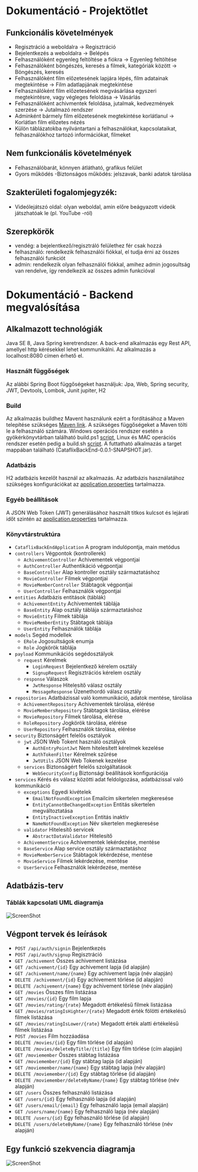 # Dokumentáció - Projektötlet

## Funkcionális követelmények 
* Regisztráció a weboldalra -> Regisztráció 
* Bejelentkezés a weboldalra -> Belépés 
* Felhasználóként egyenleg feltöltése a fiókra -> Egyenleg feltöltése
* Felhasználóként böngészés, keresés a filmek, kategóriák között -> Böngészés, keresés 
* Felhasználóként film előzetesének lapjára lépés, film adatainak megtekintése -> Film adatlapjának megtekintése 
* Felhasználóként film előzetesének megvásárlása egyszeri megtekintésre, vagy végleges feloldása -> Vásárlás 
* Felhasználóként achivmentek feloldása, jutalmak, kedvezmények szerzése -> Jutalmazó rendszer 
* Adminként bármely film előzetesének megtekintése korlátlanul -> Korlátlan film előzetes nézés 
* Külön táblázatokba nyilvántartani a felhasználókat, kapcsolataikat, felhasználókhoz tartozó információkat, filmeket

## Nem funkcionális követelmények 
* Felhasználóbarát, könnyen átlátható, grafikus felület 
* Gyors működés -Biztonságos működés: jelszavak, banki adatok tárolása

## Szakterületi fogalomjegyzék: 
* Videólejátszó oldal: olyan weboldal, amin előre beágyazott videók játszhatóak le (pl. YouTube -ról)

## Szerepkörök 
* vendég: a bejelentkező/regisztráló felülethez fér csak hozzá 
* felhasználó: rendelkezik felhasználói fiókkal, el tudja érni az összes felhasználói funkciót 
* admin: rendelkezik olyan felhasználói fiókkal, amihez admin jogosultság van rendelve, így rendelkezik az összes admin funkcióval

# Dokumentáció - Backend megvalósítása

## Alkalmazott technológiák
Java SE 8, Java Spring keretrendszer. A back-end alkalmazás egy Rest API, amellyel http kérésekkel lehet kommunikálni. Az alkalmazás a localhost:8080 címen érhető el.

### Használt függőségek
Az alábbi Spring Boot függőségeket használjuk: Jpa, Web, Spring security, JWT, Devtools, Lombok, Junit jupiter, H2

### Build
Az alkalmazás buildhez Mavent használunk ezért a fordításához a Maven telepítése szükséges [Maven link](https://maven.apache.org/download.cgi).
A szükséges függőségeket a Maven tölti le a felhasználó számára. Windows operációs rendszer esetén a gyökérkönyvtárban található build.ps1 [script](build.ps1), 
Linux és MAC operációs rendszer esetén pedig a build.sh [script](build.sh).
A futtatható alkalmazás a target mappában található (CataflixBackEnd-0.0.1-SNAPSHOT.jar).

### Adatbázis
H2 adatbázis kezelőt használ az alkalmazás.
Az adatbázis használatához szükséges konfigurációkat az [application.properties](src/main/resources/application.properties) tartalmazza.

### Egyéb beállítások
A JSON Web Token (JWT) generálásához használt titkos kulcsot és lejárati időt szintén az [application.properties](src/main/resources/application.properties) tartalmazza.

### Könyvtárstruktúra
* `CataflixBackEndApplication` A program indulópontja, main metódus
* `controllers` Végpontok (kontrollerek)
	* `AchivementController` Achivementek végpontjai
	* `AuthController` Authentikáció végpontjai
	* `BaseController` Alap kontroller osztály származtatáshoz
	* `MovieController` Filmek végpontjai
	* `MovieMemberController` Stábtagok végpontjai
	* `UserController` Felhasználók végpontjai
* `entities` Adatbázis entitások (táblák)
	* `AchivementEntity` Achivementek táblája
	* `BaseEntity` Alap osztály táblája származtatáshoz
	* `MovieEntity` Filmek táblája
	* `MovieMemberEntity` Stábtagok táblája
	* `UserEntity` Felhasználók táblája
* `models` Segéd modellek
	* `ERole` Jogosultságok enumja
	* `Role` Jogkörök táblája
* `payload` Kommunikációs segédosztályok
	* `request` Kérelmek
		* `LoginRequest` Bejelentkező kérelem osztály
		* `SignupRequest` Regisztrációs kérelem osztály
	* `response` Válaszok
		* `JwtResponse` Hitelesítő válasz osztály
		* `MessageResponse` Üzenethordó válasz osztály
* `repositories` Adatbázissal való kommunikáció, adatok mentése, tárolása
	* `AchivementRepository` Achivementek tárolása, elérése
	* `MovieMembersRepository` Stábtagok tárolása, elérése
	* `MovieRepository` Filmek tárolása, elérése
	* `RoleRepository` Jogkörök tárolása, elérése
	* `UserRepository` Felhasználók tárolása, elérése
* `security` Biztonságért felelős osztályok
	* `jwt` JSON Web Tokent használó osztályok
		* `AuthEntryPointJwt` Nem hitelesített kérelmek kezelése
		* `AuthTokenFilter` Kérelmek szűrése
		* `JwtUtils` JSON Web Tokenek kezelése
	* `services` Biztonságért felelős szolgáltatások
		* `WebSecurityConfig` Biztonsági beállítások konfigurációja
* `services` Kérés és válasz közötti adat feldolgozása, adatbázissal való kommunikáció
	* `exceptions` Egyedi kivételek
		* `EmailNotFoundException` Emailcím sikertelen megkeresése
		* `EntityCannotBeChangedException` Entitás sikertelen megváltoztatása
		* `EntityInactiveException` Entitás inaktív
		* `NameNotFoundException` Név sikertelen megkeresése
	* `validator` Hitelesítő servicek
		* `AbstractDataValidator` Hitelesítő
	* `AchivementService` Achivementek lekérdezése, mentése
	* `BaseService` Alap service osztály származtatáshoz
	* `MovieMemberService` Stábtagok lekérdezése, mentése
	* `MovieService` Filmek lekérdezése, mentése
	* `UserService` Felhasználók lekérdezése, mentése

## Adatbázis-terv
### Táblák kapcsolati UML diagramja
![ScreenShot](https://github.com/Stalidald/Cflix/blob/develop/CataflixBackEnd/uml.png)

## Végpont tervek és leírások
* `POST /api/auth/signin` Bejelentkezés
* `POST /api/auth/signup` Regisztráció
* `GET /achivement` Összes achivement listázása
* `GET /achivement/{id}` Egy achivement lapja (id alapján)
* `GET /achivement/name/{name}` Egy achivement lapja (név alapján)
* `DELETE /achivement/{id}` Egy achivement törlése (id alapján)
* `DELETE /achivement/{name}` Egy achivement törlése (név alapján)
* `GET /movies` Összes film listázása
* `GET /movies/{id}` Egy film lapja
* `GET /movies/rating/{rate}` Megadott értékelésű filmek listázása
* `GET /movies/ratingIsHighter/{rate}` Megadott érték fölötti értékelésű filmek listázása
* `GET /movies/ratingIsLower/{rate}` Megadott érték alatti értékelésű filmek listázása
* `POST /movies` Film hozzáadása
* `DELETE /movies/{id}` Egy film törlése (id alapján)
* `DELETE /movies/deleteByTitle/{title}` Egy film törlése (cím alapján)
* `GET /moviemember` Összes stábtag listázása
* `GET /moviemember/{id}` Egy stábtag lapja (id alapján)
* `GET /moviemember/name/{name}` Egy stábtag lapja (név alapján)
* `DELETE /moviemember/{id}` Egy stábtag törlése (id alapján)
* `DELETE /moviemember/deleteByName/{name}` Egy stábtag törlése (név alapján)
* `GET /users` Összes felhasználó listázása
* `GET /users/{id}` Egy felhasználó lapja (id alapján)
* `GET /users/email/{email}` Egy felhasználó lapja (email alapján)
* `GET /users/name/{name}` Egy felhasználó lapja (név alapján)
* `DELETE /users/{id}` Egy felhasználó törlése (id alapján)
* `DELETE /users/deleteByName/{name}` Egy felhasználó törlése (név alapján)

## Egy funkció szekvencia diagramja
![ScreenShot](https://github.com/Stalidald/Cflix/blob/develop/CataflixBackEnd/seq.PNG)
